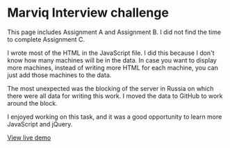 # Marviq Interview challenge

This page includes Assignment A and Assignment B. I did not find the time to complete Assignment C.

I wrote most of the HTML in the JavaScript file. I did this because I don't know how many machines will be in the data. In case you want to display more machines, instead of writing more HTML for each machine, you can just add those machines to the data.

The most unexpected was the blocking of the server in Russia on which there were all data for writing this work. I moved the data to GitHub to work around the block.

I enjoyed working on this task, and it was a good opportunity to learn more JavaScript and jQuery.

[View live demo](https://marviq.anastasiastarodubtseva.com)